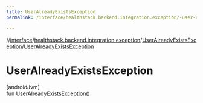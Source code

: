 ```yaml
---
title: UserAlreadyExistsException
permalink: /interface/healthstack.backend.integration.exception/-user-already-exists-exception/-user-already-exists-exception.html

---
```

//[interface](/bi_interface.html)/[healthstack.backend.integration.exception](../index.html)/[UserAlreadyExistsException](index.html)/[UserAlreadyExistsException](-user-already-exists-exception.html)



# UserAlreadyExistsException



[androidJvm]\
fun [UserAlreadyExistsException](-user-already-exists-exception.html)()




